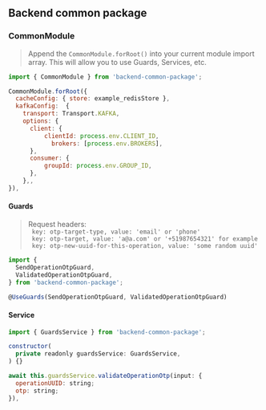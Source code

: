 ## Backend common package

### CommonModule

> Append the `CommonModule.forRoot()` into your current module import array. This will allow you to use Guards, Services, etc.

```js
import { CommonModule } from 'backend-common-package';
```

```js
CommonModule.forRoot({
  cacheConfig: { store: example_redisStore },
  kafkaConfig:  {
    transport: Transport.KAFKA,
    options: {
      client: {
          clientId: process.env.CLIENT_ID,
            brokers: [process.env.BROKERS],
      },
      consumer: {
          groupId: process.env.GROUP_ID,
      },
    },,
}),
```

#### Guards

> Request headers:\
> ` key: otp-target-type, value: 'email' or 'phone'`\
> ` key: otp-target, value: 'a@a.com' or '+51987654321' for example`\
> ` key: otp-new-uuid-for-this-operation, value: 'some random uuid'`

```js
import {
  SendOperationOtpGuard,
  ValidatedOperationOtpGuard,
} from 'backend-common-package';
```

```js
@UseGuards(SendOperationOtpGuard, ValidatedOperationOtpGuard)
```

#### Service

```js
import { GuardsService } from 'backend-common-package';
```

```js
constructor(
  private readonly guardsService: GuardsService,
) {}
```

```js
await this.guardsService.validateOperationOtp(input: {
  operationUUID: string;
  otp: string;
}),
```
